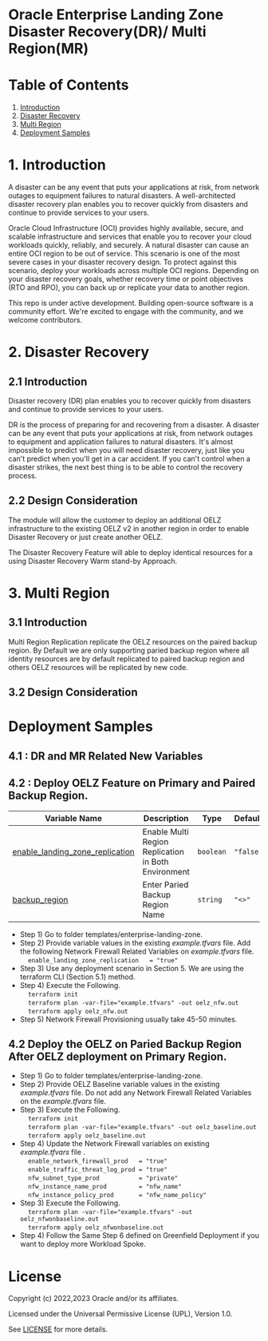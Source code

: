 # Oracle Enterprise Landing Zone Disaster Recovery(DR)/ Multi Region(MR)

# Table of Contents

1. [Introduction](#introduction)
1. [Disaster Recovery](#considerations)
1. [Multi Region](#architecture)
1. [Deployment Samples](#samples)


# <a name="introduction"></a>1. Introduction

A disaster can be any event that puts your applications at risk, from network outages to equipment failures to natural disasters. A well-architected disaster recovery plan enables you to recover quickly from disasters and continue to provide services to your users.

Oracle Cloud Infrastructure (OCI) provides highly available, secure, and scalable infrastructure and services that enable you to recover your cloud workloads quickly, reliably, and securely. A natural disaster can cause an entire OCI region to be out of service. This scenario is one of the most severe cases in your disaster recovery design. To protect against this scenario, deploy your workloads across multiple OCI regions. Depending on your disaster recovery goals, whether recovery time or point objectives (RTO and RPO), you can back up or replicate your data to another region.

This repo is under active development. Building open-source software is a community effort. We're excited to engage with the community, and we welcome contributors.


# <a name="Disaster Recovery"></a>2. Disaster Recovery

## 2.1 Introduction

Disaster recovery (DR) plan enables you to recover quickly from disasters and continue to provide services to your users.

DR is the process of preparing for and recovering from a disaster. A disaster can be any event that puts your applications at risk, from network outages to equipment and application failures to natural disasters. It's almost impossible to predict when you will need disaster recovery, just like you can't predict when you'll get in a car accident. If you can't control when a disaster strikes, the next best thing is to be able to control the recovery process. 

## 2.2 Design Consideration

The module will allow the customer to deploy an additional OELZ infrastructure to the existing OELZ v2 in another region in order to enable Disaster Recovery or just create another OELZ.

The Disaster Recovery Feature will able to deploy identical resources for a using Disaster Recovery Warm stand-by Approach.

# <a name="Multi Region"></a>3. Multi Region

## 3.1 Introduction

Multi Region Replication replicate the OELZ resources on the paired backup region. By Default we are only supporting paried backup region where all identity resources are by default replicated to paired backup region and others OELZ resources will be replicated by new code. 


## 3.2 Design Consideration

# <a name="Deployment Samples"></a>Deployment Samples

## 4.1 : DR and MR Related New Variables


## 4.2 : Deploy OELZ Feature on Primary and Paired Backup Region.

| Variable Name      | Description| Type | Default
| ------------------- | ----- | ----- | ----- |
| <a name="enable_landing_zone_replication"></a> [enable\_landing\_zone\_replication](#enable\_network\_firewall\_prod)   | Enable Multi Region  Replication in Both Environment | `boolean` | `"false"`    | 
| <a name="backup_region"></a> [backup\_region](#enable\_network\_firewall\_prod)   | Enter Paried Backup Region Name | `string` | `"<>"`    | 


* Step 1) Go to folder templates/enterprise-landing-zone.
* Step 2) Provide variable values in the existing *example.tfvars* file. Add the following Network Firewall Related Variables on *example.tfvars* file.<br />
  &nbsp;&nbsp;&nbsp;&nbsp;`enable_landing_zone_replication   = "true"` <br />
* Step 3) Use any deployment scenario in Section 5. We are using the terraform CLI (Section 5.1) method.
* Step 4) Execute the Following.<br />
  &nbsp;&nbsp;&nbsp;&nbsp;`terraform init`<br />
  &nbsp;&nbsp;&nbsp;&nbsp;`terraform plan -var-file="example.tfvars" -out oelz_nfw.out`<br />
  &nbsp;&nbsp;&nbsp;&nbsp;`terraform apply oelz_nfw.out`<br />
* Step 5) Network Firewall Provisioning usually take 45-50 minutes.


## 4.2 Deploy the OELZ on Paried Backup Region After OELZ deployment on Primary Region.

* Step 1) Go to folder templates/enterprise-landing-zone.
* Step 2) Provide OELZ Baseline variable values in the existing *example.tfvars* file. Do not add any Network Firewall Related Variables on the *example.tfvars* file.
* Step 3) Execute the Following.<br />
  &nbsp;&nbsp;&nbsp;&nbsp;`terraform init`<br />
  &nbsp;&nbsp;&nbsp;&nbsp;`terraform plan -var-file="example.tfvars" -out oelz_baseline.out`<br />
  &nbsp;&nbsp;&nbsp;&nbsp;`terraform apply oelz_baseline.out`<br />
* Step 4) Update the Network Firewall variables on existing *example.tfvars* file .<br />
  &nbsp;&nbsp;&nbsp;&nbsp;`enable_network_firewall_prod   = "true"` <br />
  &nbsp;&nbsp;&nbsp;&nbsp;`enable_traffic_threat_log_prod = "true"`  <br />
  &nbsp;&nbsp;&nbsp;&nbsp;`nfw_subnet_type_prod           = "private"` <br />
  &nbsp;&nbsp;&nbsp;&nbsp;`nfw_instance_name_prod         = "nfw_name"` <br />
  &nbsp;&nbsp;&nbsp;&nbsp;`nfw_instance_policy_prod       = "nfw_name_policy"` <br />
* Step 3) Execute the Following.<br />
  &nbsp;&nbsp;&nbsp;&nbsp;`terraform plan -var-file="example.tfvars" -out oelz_nfwonbaseline.out`<br />
  &nbsp;&nbsp;&nbsp;&nbsp;`terraform apply oelz_nfwonbaseline.out`<br />
* Step 4) Follow the Same Step 6 defined on Greenfield Deployment if you want to deploy more Workload Spoke.<br />

# License

Copyright (c) 2022,2023 Oracle and/or its affiliates.

Licensed under the Universal Permissive License (UPL), Version 1.0.

See [LICENSE](../../LICENSE) for more details.

